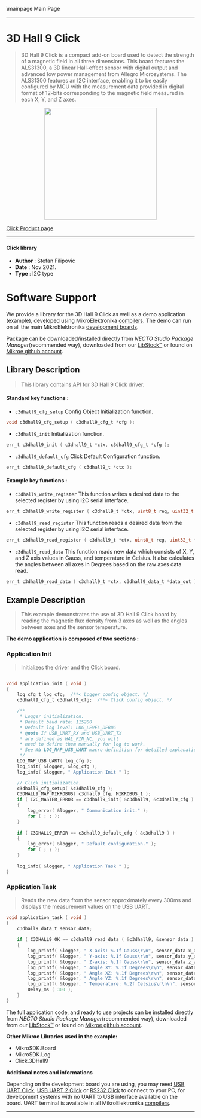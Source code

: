 \mainpage Main Page

---
# 3D Hall 9 Click

> 3D Hall 9 Click is a compact add-on board used to detect the strength of a magnetic field in all three dimensions. This board features the ALS31300, a 3D linear Hall-effect sensor with digital output and advanced low power management from Allegro Microsystems. The ALS31300 features an I2C interface, enabling it to be easily configured by MCU with the measurement data provided in digital format of 12-bits corresponding to the magnetic field measured in each X, Y, and Z axes.

<p align="center">
  <img src="https://download.mikroe.com/images/click_for_ide/3dhall9_click.png" height=300px>
</p>

[Click Product page](https://www.mikroe.com/3d-hall-9-click)

---


#### Click library

- **Author**        : Stefan Filipovic
- **Date**          : Nov 2021.
- **Type**          : I2C type


# Software Support

We provide a library for the 3D Hall 9 Click
as well as a demo application (example), developed using MikroElektronika
[compilers](https://www.mikroe.com/necto-studio).
The demo can run on all the main MikroElektronika [development boards](https://www.mikroe.com/development-boards).

Package can be downloaded/installed directly from *NECTO Studio Package Manager*(recommended way), downloaded from our [LibStock&trade;](https://libstock.mikroe.com) or found on [Mikroe github account](https://github.com/MikroElektronika/mikrosdk_click_v2/tree/master/clicks).

## Library Description

> This library contains API for 3D Hall 9 Click driver.

#### Standard key functions :

- `c3dhall9_cfg_setup` Config Object Initialization function.
```c
void c3dhall9_cfg_setup ( c3dhall9_cfg_t *cfg );
```

- `c3dhall9_init` Initialization function.
```c
err_t c3dhall9_init ( c3dhall9_t *ctx, c3dhall9_cfg_t *cfg );
```

- `c3dhall9_default_cfg` Click Default Configuration function.
```c
err_t c3dhall9_default_cfg ( c3dhall9_t *ctx );
```

#### Example key functions :

- `c3dhall9_write_register` This function writes a desired data to the selected register by using I2C serial interface.
```c
err_t c3dhall9_write_register ( c3dhall9_t *ctx, uint8_t reg, uint32_t data_in );
```

- `c3dhall9_read_register` This function reads a desired data from the selected register by using I2C serial interface.
```c
err_t c3dhall9_read_register ( c3dhall9_t *ctx, uint8_t reg, uint32_t *data_out );
```

- `c3dhall9_read_data` This function reads new data which consists of X, Y, and Z axis values in Gauss, and temperature in Celsius. It also calculates the angles between all axes in Degrees based on the raw axes data read.
```c
err_t c3dhall9_read_data ( c3dhall9_t *ctx, c3dhall9_data_t *data_out );
```

## Example Description

> This example demonstrates the use of 3D Hall 9 Click board by reading the magnetic
flux density from 3 axes as well as the angles between axes and the sensor temperature.

**The demo application is composed of two sections :**

### Application Init

> Initializes the driver and the Click board.

```c

void application_init ( void )
{
    log_cfg_t log_cfg;  /**< Logger config object. */
    c3dhall9_cfg_t c3dhall9_cfg;  /**< Click config object. */

    /** 
     * Logger initialization.
     * Default baud rate: 115200
     * Default log level: LOG_LEVEL_DEBUG
     * @note If USB_UART_RX and USB_UART_TX 
     * are defined as HAL_PIN_NC, you will 
     * need to define them manually for log to work. 
     * See @b LOG_MAP_USB_UART macro definition for detailed explanation.
     */
    LOG_MAP_USB_UART( log_cfg );
    log_init( &logger, &log_cfg );
    log_info( &logger, " Application Init " );

    // Click initialization.
    c3dhall9_cfg_setup( &c3dhall9_cfg );
    C3DHALL9_MAP_MIKROBUS( c3dhall9_cfg, MIKROBUS_1 );
    if ( I2C_MASTER_ERROR == c3dhall9_init( &c3dhall9, &c3dhall9_cfg ) ) 
    {
        log_error( &logger, " Communication init." );
        for ( ; ; );
    }
    
    if ( C3DHALL9_ERROR == c3dhall9_default_cfg ( &c3dhall9 ) )
    {
        log_error( &logger, " Default configuration." );
        for ( ; ; );
    }
    
    log_info( &logger, " Application Task " );
}

```

### Application Task

> Reads the new data from the sensor approximately every 300ms and displays the measurement values on the USB UART.

```c
void application_task ( void )
{
    c3dhall9_data_t sensor_data;
    
    if ( C3DHALL9_OK == c3dhall9_read_data ( &c3dhall9, &sensor_data ) )
    {
        log_printf( &logger, " X-axis: %.1f Gauss\r\n", sensor_data.x_axis );
        log_printf( &logger, " Y-axis: %.1f Gauss\r\n", sensor_data.y_axis );
        log_printf( &logger, " Z-axis: %.1f Gauss\r\n", sensor_data.z_axis );
        log_printf( &logger, " Angle XY: %.1f Degrees\r\n", sensor_data.angle_xy );
        log_printf( &logger, " Angle XZ: %.1f Degrees\r\n", sensor_data.angle_xz );
        log_printf( &logger, " Angle YZ: %.1f Degrees\r\n", sensor_data.angle_yz );
        log_printf( &logger, " Temperature: %.2f Celsius\r\n\n", sensor_data.temperature );
        Delay_ms ( 300 );
    }
}
```


The full application code, and ready to use projects can be installed directly from *NECTO Studio Package Manager*(recommended way), downloaded from our [LibStock&trade;](https://libstock.mikroe.com) or found on [Mikroe github account](https://github.com/MikroElektronika/mikrosdk_click_v2/tree/master/clicks).

**Other Mikroe Libraries used in the example:**

- MikroSDK.Board
- MikroSDK.Log
- Click.3DHall9

**Additional notes and informations**

Depending on the development board you are using, you may need
[USB UART Click](https://www.mikroe.com/usb-uart-click),
[USB UART 2 Click](https://www.mikroe.com/usb-uart-2-click) or
[RS232 Click](https://www.mikroe.com/rs232-click) to connect to your PC, for
development systems with no UART to USB interface available on the board. UART
terminal is available in all MikroElektronika
[compilers](https://shop.mikroe.com/compilers).

---
